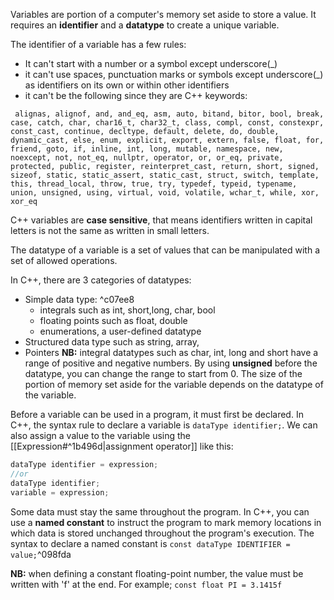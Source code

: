 Variables are portion of a computer's memory set aside to store a value. It requires an **identifier** and a **datatype** to create a unique variable.

The identifier of a variable has a few rules:
- It can't start with a number or a symbol except underscore(\_) 
- it can't use spaces, punctuation marks or symbols except underscore(\_)  as identifiers on its own or within other identifiers
- it can't be the following since they are C++ keywords:
```
 alignas, alignof, and, and_eq, asm, auto, bitand, bitor, bool, break, case, catch, char, char16_t, char32_t, class, compl, const, constexpr, const_cast, continue, decltype, default, delete, do, double, dynamic_cast, else, enum, explicit, export, extern, false, float, for, friend, goto, if, inline, int, long, mutable, namespace, new, noexcept, not, not_eq, nullptr, operator, or, or_eq, private, protected, public, register, reinterpret_cast, return, short, signed, sizeof, static, static_assert, static_cast, struct, switch, template, this, thread_local, throw, true, try, typedef, typeid, typename, union, unsigned, using, virtual, void, volatile, wchar_t, while, xor, xor_eq 
 ```
 C++ variables are **case sensitive**, that means identifiers written in capital letters is not the same as written in small letters.

The datatype of a variable is a set of values that can be manipulated with a set of allowed operations.

In C++, there are 3 categories of datatypes:
- Simple data type: ^c07ee8
	- integrals such as int, short,long, char, bool
	- floating points such as float, double
	- enumerations, a user-defined datatype
- Structured data type such as string, array,
- Pointers
**NB:** integral datatypes such as char, int, long and short have a range of positive and negative numbers. By using **unsigned** before the datatype, you can change the range to start from 0.
The size of the portion of memory set aside for the variable depends on the datatype of the variable.

Before a variable can be used in a program, it must first be declared. In C++, the syntax rule to declare a variable is ```dataType identifier;```. We can also assign a value to the variable using the [[Expression#^1b496d|assignment operator]] like this:
```C++
dataType identifier = expression;
//or
dataType identifier;
variable = expression;
```

Some data must stay the same throughout the program. In C++, you can use a **named constant** to instruct the program to mark memory locations in which data is stored unchanged throughout the program's execution. The syntax to declare a named constant is `const dataType IDENTIFIER = value;`^098fda

**NB:** when defining a constant floating-point number, the value must be written with 'f' at the end. For example; `const float PI = 3.1415f`